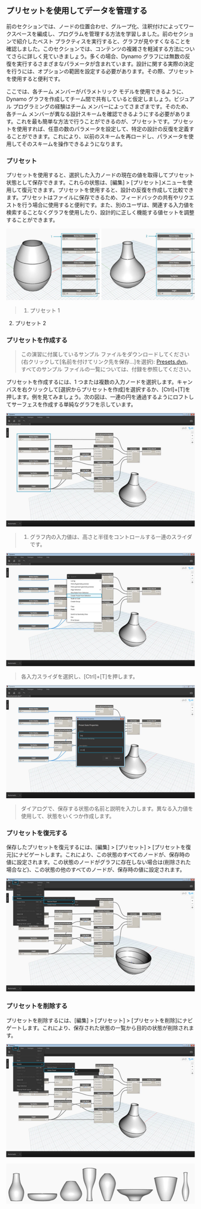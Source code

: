 

## プリセットを使用してデータを管理する

前のセクションでは、ノードの位置合わせ、グループ化、注釈付けによってワークスペースを編成し、プログラムを管理する方法を学習しました。前のセクションで紹介したベスト プラクティスを実行すると、グラフが見やすくなることを確認しました。このセクションでは、コンテンツの複雑さを軽減する方法についてさらに詳しく見ていきましょう。多くの場合、Dynamo グラフには無数の反復を実行するさまざまなパラメータが含まれています。設計に関する実際の決定を行うには、オプションの範囲を設定する必要があります。その際、プリセットを使用すると便利です。

ここでは、各チーム メンバーがパラメトリック モデルを使用できるように、Dynamo グラフを作成してチーム間で共有していると仮定しましょう。ビジュアル プログラミングの経験はチーム メンバーによってさまざまです。そのため、各チーム メンバーが異なる設計スキームを確認できるようにする必要があります。これを最も簡単な方法で行うことができるのが、プリセットです。プリセットを使用すれば、任意の数のパラメータを設定して、特定の設計の反復を定義することができます。これにより、以前のスキームを再ロードし、パラメータを使用してそのスキームを操作できるようになります。

### プリセット

プリセットを使用すると、選択した入力ノードの現在の値を取得してプリセット状態として保存できます。これらの状態は、[編集] > [プリセット]メニューを使用して復元できます。プリセットを使用すると、設計の反復を作成して比較できます。プリセットはファイルに保存できるため、フィードバックの共有やリクエストを行う場合に使用すると便利です。また、別のユーザは、関連する入力値を検索することなくグラフを使用したり、設計的に正しく機能する値セットを調整することができます。

![](images/3-5/presetsA.jpg)

> 1. プリセット 1
2. プリセット 2

### プリセットを作成する

> この演習に付属しているサンプル ファイルをダウンロードしてください(右クリックして[名前を付けてリンク先を保存...]を選択): [Presets.dyn](datasets/3-5/Presets.dyn)。 すべてのサンプル ファイルの一覧については、付録を参照してください。

プリセットを作成するには、1 つまたは複数の入力ノードを選択します。キャンバスを右クリックして[選択からプリセットを作成]を選択するか、[Ctrl]+[T]を押します。例を見てみましょう。次の図は、一連の円を通過するようにロフトしてサーフェスを作成する単純なグラフを示しています。

![プリセットの作成](images/3-5/presetsB.jpg)

> 1. グラフ内の入力値は、高さと半径をコントロールする一連のスライダです。

![プリセットの作成](images/3-5/presetsC.jpg)

> 各入力スライダを選択し、[Ctrl]+[T]を押します。

![プリセットの作成](images/3-5/presetsD.jpg)

> ダイアログで、保存する状態の名前と説明を入力します。異なる入力値を使用して、状態をいくつか作成します。

### プリセットを復元する

保存したプリセットを復元するには、[編集] > [プリセット] > [プリセットを復元]にナビゲートします。これにより、この状態のすべてのノードが、保存時の値に設定されます。この状態のノードがグラフに存在しない場合は(削除された場合など)、この状態の他のすべてのノードが、保存時の値に設定されます。

![プリセットの復元](images/3-5/presetsE.jpg)

### プリセットを削除する

プリセットを削除するには、[編集] > [プリセット] > [プリセットを削除]にナビゲートします。これにより、保存された状態の一覧から目的の状態が削除されます。

![プリセットの削除](images/3-5/presetsF.jpg)

![](images/3-5/presets07.jpg)

